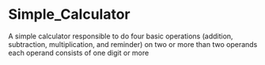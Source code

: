 # Simple_Calculator
A simple calculator responsible to do four basic operations (addition, subtraction, multiplication, and reminder) on two or more than two operands each operand consists of one digit or more
